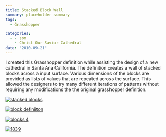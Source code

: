 ```yaml
---
title: Stacked Block Wall
summary: placeholder summary
tags:
  - Grasshopper

categories:
  - - som
    - Christ Our Savior Cathedral
date: "2010-09-21"
---
```


I created this Grasshopper definition while assisting the design of a new cathedral in Santa Ana California. The definition creates a wall of stacked blocks across a input surface. Various dimensions of the blocks are provided as lists of values that are repeated across the surface. This allowed the designers to try many different iterations of patterns without requiring any modifications the the original grasshopper definition.

[![](http://www.ericanastas.com/wp-content/uploads/2012/04/stacked-blocks-636x384.png "stacked blocks")](stacked-blocks.png)

[![](http://www.ericanastas.com/wp-content/uploads/2012/04/block-definiiton-636x397.png "block definiiton")](block-definiiton.png)

[![](http://www.ericanastas.com/wp-content/uploads/2012/04/blocks-4-636x459.jpg "blocks 4")](blocks-4.jpg)

[![](http://www.ericanastas.com/wp-content/uploads/2012/04/1839-636x486.jpg "1839")](1839.jpg)
